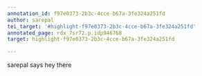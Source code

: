 ```yaml
---
annotation_id: f97e0373-2b3c-4cce-b67a-3fe324a251fd
author: sarepal
tei_target: '#highlight-f97e0373-2b3c-4cce-b67a-3fe324a251fd'
annotated_page: rdx_7sr72.p.idp946768
target: highlight-f97e0373-2b3c-4cce-b67a-3fe324a251fd

---
```

sarepal says hey there